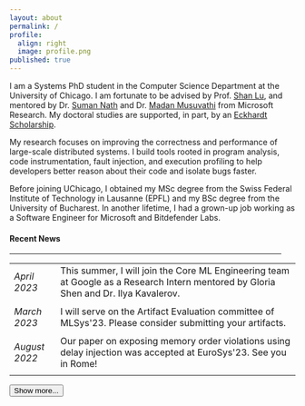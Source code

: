 ```yaml
---
layout: about
permalink: /
profile:
  align: right
  image: profile.png
published: true
---
```


<!--
<hr class="news-style" style="width: 95%; ">
-->

I am a Systems PhD student in the Computer Science Department at the University of Chicago. 
I am fortunate to be advised by Prof. <a href="https://people.cs.uchicago.edu/~shanlu/" target="_blank">Shan Lu</a>, and mentored by Dr. <a href="https://www.microsoft.com/en-us/research/people/sumann/" target="_blank">Suman Nath</a> and Dr. <a href="https://www.microsoft.com/en-us/research/people/madanm/" target="_blank">Madan Musuvathi</a> from Microsoft Research. 
My doctoral studies are supported, in part, by an [Eckhardt Scholarship](https://physicalsciences.uchicago.edu/academics/financial-aid/eckhardt-scholars/).

My research focuses on improving the correctness and performance of large-scale distributed systems.
I build tools rooted in program analysis, code instrumentation, fault injection, and execution profiling to help developers better reason about their code and isolate bugs faster.

Before joining UChicago, I obtained my MSc degree from the Swiss Federal Institute of Technology in Lausanne (EPFL) and my BSc degree from the University of Bucharest.
In another lifetime, I had a grown-up job working as a Software Engineer for Microsoft and Bitdefender Labs.

<h4 class="news-style">Recent News</h4>
<hr class="news-style" style="width: 95%; ">


<table id="newsTable" style="border-collapse: collapse;">
  <tr>
    <td style="padding-bottom: 10px; text-align: left;"><i>April<br>2023</i></td>
    <td style="padding-bottom: 10px; padding-left: 20px; text-align: left;">This summer, I will join the Core ML Engineering team at Google as a Research Intern mentored by Gloria Shen and Dr. Ilya Kavalerov.</td>
  </tr>
  <tr>
    <td style="padding-bottom: 10px; text-align: left;"><i>March<br>2023</i></td>
    <td style="padding-bottom: 10px; padding-left: 20px; text-align: left;">I will serve on the Artifact Evaluation committee of MLSys'23. Please consider submitting your artifacts.</td>
  </tr>
  <tr>
    <td style="padding-bottom: 10px; text-align: left;"><i>August<br>2022</i></td>
    <td style="padding-bottom: 10px; padding-left: 20px; text-align: left;">Our paper on exposing memory order violations using delay injection was accepted at EuroSys'23. See you in Rome!</td>
  </tr>
  <tr>
    <td style="padding-bottom: 10px; text-align: left;"><i>March<br>2022</i></td>
    <td style="padding-bottom: 10px; padding-left: 20px; text-align: left;">This summer, I will join the Profiling group at Meta as a Research Intern mentored by Nathan Slingerland.</td>
  </tr>
  <tr>
    <td style="padding-bottom: 10px; text-align: left;"><i>February<br>2022</i></td>
    <td style="padding-bottom: 10px; padding-left: 20px; text-align: left;">I will serve on the Artifact Evaluation committees of ASPLOS'22, EuroSys'22 and OSDI'22. Please consider submitting your code.</td>
  </tr>
  <tr>
    <td style="padding-bottom: 10px; text-align: left;"><i>August<br>2021</i></td>
    <td style="padding-bottom: 10px; padding-left: 20px;  text-align: left;">I will serve on the Artifact Evaluation Committee of SOSP'21. Please consider registring your artifacts.</td>
  </tr>
  <tr>
    <td style="padding-bottom: 10px; text-align: left;"><i>January<br>2021</i></td>
    <td style="padding-bottom: 10px; padding-left: 20px;  text-align: left;">This winter, I will join Microsoft Research as a PhD Collaborator, mentored by Dr. Suman Nath and Dr. Madan Musuvathi. </td>
  </tr>
</table>


<script>
  function showMore() {
    var table = document.getElementById("newsTable");
    var rows = table.getElementsByTagName("tr");

    // Show the next n-3 rows
    for (var i = 3; i < rows.length; i++) {
      rows[i].style.display = "table-row";
    }

    // Hide the "Show more" button
    document.getElementById("showMoreBtn").style.display = "none";

    // Show the "Show less" button
    document.getElementById("showLessBtn").style.display = "inline-block";
  }

  function showLess() {
    var table = document.getElementById("newsTable");
    var rows = table.getElementsByTagName("tr");

    // Hide the last n-3 rows
    for (var i = 3; i < rows.length; i++) {
      rows[i].style.display = "none";
    }

    // Show the "Show more" button
    document.getElementById("showMoreBtn").style.display = "inline-block";

    // Hide the "Show less" button
    document.getElementById("showLessBtn").style.display = "none";
  }
</script>

<button id="showMoreBtn" onclick="showMore()">Show more...</button>
<button id="showLessBtn" onclick="showLess()" style="display: none;">Show less...</button>

<style>
  /* Hide rows 4 and beyond by default */
  #newsTable tr:nth-child(n+4) {
    display: none;
  }
</style>
